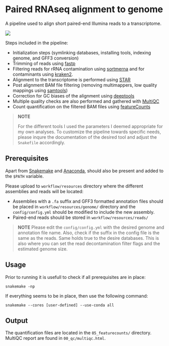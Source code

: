 # Paired RNAseq alignment to genome

A pipeline used to align short paired-end Illumina reads to a transcriptome.

![](https://github.com/fka21/genomics_smk_pipelines/blob/main/rnaseq_pipelines/rnaseq_paired2genome/dag.svg)

Steps included in the pipeline:
* Initialization steps (symlinking databases, installing tools, indexing genome, and GFF3 conversion)
* Trimming of reads using [fastp](https://github.com/OpenGene/fastp)
* Filtering reads for rRNA contamination using [sortmerna]() and for contaminants using [kraken2](https://github.com/DerrickWood/kraken2).
* Alignment to the transcriptome is performed using [STAR](https://github.com/alexdobin/STAR)
* Post alignment BAM file filtering (removing multimappers, low quality mappings using [samtools](https://samtools.github.io))
* Correction for GC biases of the alignment using [deeptools](https://deeptools.readthedocs.io/en/latest/)
* Multiple quality checks are also performed and gathered with [MultiQC](https://seqera.io/multiqc/)
* Count quantification on the filtered BAM files using [featureCounts](https://subread.sourceforge.net/featureCounts.html)
  

> **NOTE**  
> 
> For the different tools I used the parameters I deemed appropriate for my own analyses. To customize the pipeline towards specific needs, please inqure the documentation of the desired tool and adjust the `Snakefile` accordingly.
## Prerequisites

Apart from [Snakemake](https://snakemake.readthedocs.io/en/stable/) and [Anaconda](https://docs.anaconda.com/miniconda/), should also be present and added to the `$PATH` variable.

Please upload to `workflow/resources` directory where the different assemblies and reads will be located:
* Assemblies with a `.fa` suffix and GFF3 formatted annotation files should be placed in `workflow/resources/genome/` directory and the `config/config.yml` should be modified to include the new assembly.
* Paired-end reads should be stored in `workflow/resources/reads/`

> **NOTE**
> Please edit the `config/config.yml` with the desired genome and annotation file name. Also, check if the suffix in the config file is the same as the reads. Same holds true to the desire databases. This is also where you can set the read decontamination filter flags and the estimated genome size.

## Usage

Prior to running it is usefull to check if all prerequisites are in place:

```
snakemake -np
```

If everything seems to be in place, then use the following command:

```
snakemake --cores [user-defined] --use-conda all
```

## Output

The quantification files are located in the `05_featurecounts/` directory. MultiQC report are found in `00_qc/multiqc.html`.


